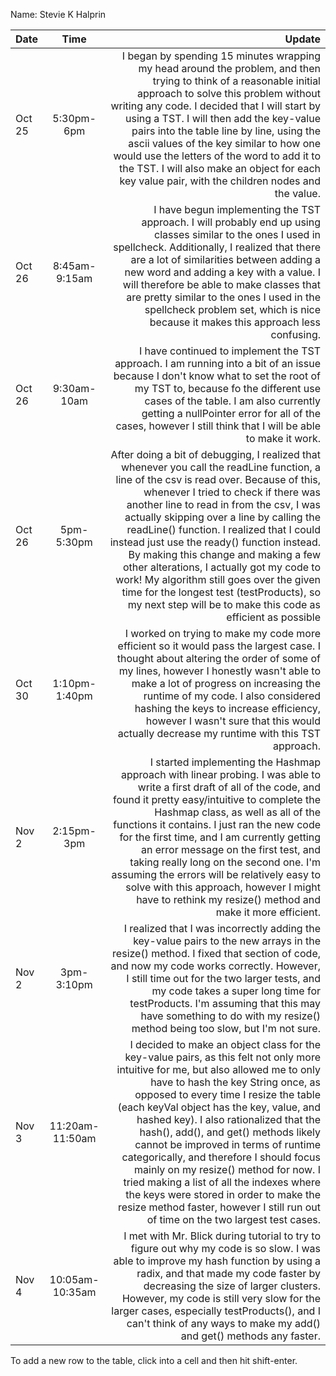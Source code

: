 Name: Stevie K Halprin

| Date   |      Time       |                                                                                                                                                                                                                                                                                                                                                                                                                                                                                                                                                                                                                                                 Update |
|:-------|:---------------:|-------------------------------------------------------------------------------------------------------------------------------------------------------------------------------------------------------------------------------------------------------------------------------------------------------------------------------------------------------------------------------------------------------------------------------------------------------------------------------------------------------------------------------------------------------------------------------------------------------------------------------------------------------:|
| Oct 25 |   5:30pm-6pm    |                                                                                                                                                     I began by spending 15 minutes wrapping my head around the problem, and then trying to think of a reasonable initial approach to solve this problem without writing any code. I decided that I will start by using a TST. I will then add the key-value pairs into the table line by line, using the ascii values of the key similar to how one would use the letters of the word to add it to the TST. I will also make an object for each key value pair, with the children nodes and the value. |
| Oct 26 |  8:45am-9:15am  |                                                                                                                                                                                                                      I have begun implementing the TST approach. I will probably end up using classes similar to the ones I used in spellcheck. Additionally, I realized that there are a lot of similarities between adding a new word and adding a key with a value. I will therefore be able to make classes that are pretty similar to the ones I used in the spellcheck problem set, which is nice because it makes this approach less confusing. |
| Oct 26 |   9:30am-10am   |                                                                                                                                                                                                                                                                                                                          I have continued to implement the TST approach. I am running into a bit of an issue because I don't know what to set the root of my TST to, because fo the different use cases of the table. I am also currently getting a nullPointer error for all of the cases, however I still think that I will be able to make it work. |
| Oct 26 |   5pm-5:30pm    |                                    After doing a bit of debugging, I realized that whenever you call the readLine function, a line of the csv is read over. Because of this, whenever I tried to check if there was another line to read in from the csv, I was actually skipping over a line by calling the readLine() function. I realized that I could instead just use the ready() function instead. By making this change and making a few other alterations, I actually got my code to work! My algorithm still goes over the given time for the longest test (testProducts), so my next step will be to make this code as efficient as possible |
| Oct 30 |  1:10pm-1:40pm  |                                                                                                                                                                                                                                                      I worked on trying to make my code more efficient so it would pass the largest case. I thought about altering the order of some of my lines, however I honestly wasn't able to make a lot of progress on increasing the runtime of my code. I also considered hashing the keys to increase efficiency, however I wasn't sure that this would actually decrease my runtime with this TST approach. |
| Nov 2  |   2:15pm-3pm    |                                                                                                 I started implementing the Hashmap approach with linear probing. I was able to write a first draft of all of the code, and found it pretty easy/intuitive to complete the Hashmap class, as well as all of the functions it contains. I just ran the new code for the first time, and I am currently getting an error message on the first test, and taking really long on the second one. I'm assuming the errors will be relatively easy to solve with this approach, however I might have to rethink my resize() method and make it more efficient. |
| Nov 2  |   3pm-3:10pm    |                                                                                                                                                                                                                                                              I realized that I was incorrectly adding the key-value pairs to the new arrays in the resize() method. I fixed that section of code, and now my code works correctly. However, I still time out for the two larger tests, and my code takes a super long time for testProducts. I'm assuming that this may have something to do with my resize() method being too slow, but I'm not sure. |
| Nov 3  | 11:20am-11:50am | I decided to make an object class for the key-value pairs, as this felt not only more intuitive for me, but also allowed me to only have to hash the key String once, as opposed to every time I resize the table (each keyVal object has the key, value, and hashed key). I also rationalized that the hash(), add(), and get() methods likely cannot be improved in terms of runtime categorically, and therefore I should focus mainly on my resize() method for now. I tried making a list of all the indexes where the keys were stored in order to make the resize method faster, however I still run out of time on the two largest test cases. |
| Nov 4  | 10:05am-10:35am |                                                                                                                                                                                                                                                                   I met with Mr. Blick during tutorial to try to figure out why my code is so slow. I was able to improve my hash function by using a radix, and that made my code faster by decreasing the size of larger clusters. However, my code is still very slow for the larger cases, especially testProducts(), and I can't think of any ways to make my add() and get() methods any faster. |


To add a new row to the table, click into a cell and then hit shift-enter.